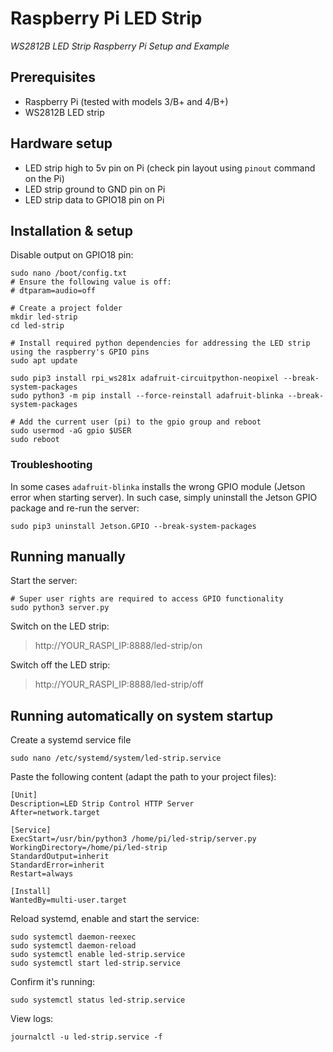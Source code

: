 # Raspberry Pi LED Strip
*WS2812B LED Strip Raspberry Pi Setup and Example*

## Prerequisites
- Raspberry Pi (tested with models 3/B+ and 4/B+)
- WS2812B LED strip

## Hardware setup
- LED strip high to 5v pin on Pi (check pin layout using `pinout` command on the Pi)
- LED strip ground to GND pin on Pi
- LED strip data to GPIO18 pin on Pi


## Installation & setup
Disable output on GPIO18 pin: 
```shell
sudo nano /boot/config.txt
# Ensure the following value is off:
# dtparam=audio=off
```

```shell
# Create a project folder
mkdir led-strip
cd led-strip

# Install required python dependencies for addressing the LED strip using the raspberry's GPIO pins
sudo apt update

sudo pip3 install rpi_ws281x adafruit-circuitpython-neopixel --break-system-packages
sudo python3 -m pip install --force-reinstall adafruit-blinka --break-system-packages

# Add the current user (pi) to the gpio group and reboot
sudo usermod -aG gpio $USER
sudo reboot
```

### Troubleshooting

In some cases `adafruit-blinka` installs the wrong GPIO module (Jetson error when starting server).
In such case, simply uninstall the Jetson GPIO package and re-run the server: 
```shell 
sudo pip3 uninstall Jetson.GPIO --break-system-packages
```

## Running manually

Start the server:
```shell
# Super user rights are required to access GPIO functionality
sudo python3 server.py
```


Switch on the LED strip:
> http://YOUR_RASPI_IP:8888/led-strip/on


Switch off the LED strip:
> http://YOUR_RASPI_IP:8888/led-strip/off


## Running automatically on system startup

Create a systemd service file
```shell
sudo nano /etc/systemd/system/led-strip.service
```

Paste the following content (adapt the path to your project files):
```
[Unit]
Description=LED Strip Control HTTP Server
After=network.target

[Service]
ExecStart=/usr/bin/python3 /home/pi/led-strip/server.py
WorkingDirectory=/home/pi/led-strip
StandardOutput=inherit
StandardError=inherit
Restart=always

[Install]
WantedBy=multi-user.target
```

Reload systemd, enable and start the service: 
```shell
sudo systemctl daemon-reexec
sudo systemctl daemon-reload
sudo systemctl enable led-strip.service
sudo systemctl start led-strip.service
```

Confirm it's running:
```shell
sudo systemctl status led-strip.service
```

View logs:
```shell
journalctl -u led-strip.service -f
```
